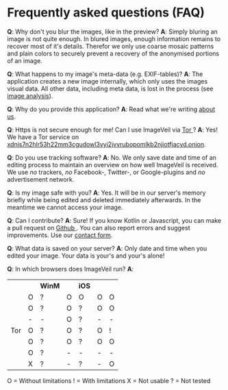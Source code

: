 # Frequently asked questions (FAQ)
**Q**: Why don't you blur the images, like in the preview?
**A**: Simply bluring an image is not quite enough. In blured images, enough information remains to recover most of it's details. Therefor we only use coarse mosaic patterns and plain colors to securely prevent a recovery of the anonymised portions of an image. 

**Q**: What happens to my image's meta-data (e.g. EXIF-tables)?
**A**: The application creates a new image internally, which only uses the images visual data. All other data, including meta data, is lost in the process (see [image analysis](image-analysis)).

**Q**: Why do you provide this application?
**A**: Read what we're writing [about us](about).

**Q**: Https is not secure enough for me! Can I use ImageVeil via [Tor <i class="fas fa-external-link-alt"></i>](https://www.torproject.org)?
**A**: Yes! We have a Tor service on [xdnjs7n2hlr53h22mm3cgudowl3vyi2jvvrubopomlkb2njiotfjacyd.onion](http://xdnjs7n2hlr53h22mm3cgudowl3vyi2jvvrubopomlkb2njiotfjacyd.onion).

**Q**: Do you use tracking software?
**A**: No. We only save date and time of an editing process to maintain an overview on how well ImageVeil is received. We use *no* trackers, *no* Facebook-, Twitter-, or Google-plugins and *no* advertisement network.

**Q**: Is my image safe with you?
**A**: Yes. It will be in our server's memory briefly while being edited and deleted immediately afterwards. In the meantime we cannot access your image.

**Q**: Can I contribute?
**A**: Sure! If you know Kotlin or Javascript, you can make a pull request on [Github <i class="fab fa-github"></i>](https://github.com/zoku/image-veil). You can also report errors and suggest improvements. Use our [contact form](contact).

**Q**: What data is saved on your server?
**A**: Only date and time when you edited your image. Your data is your's and your's alone!

**Q**: In which browsers does ImageVeil run?
**A**:
<table>
    <tr>
        <th></th>
        <th><i class="fab fa-windows"></i></th>
        <th>WinM</th>
        <th><i class="fab fa-apple"></i></th>
        <th>iOS</th>
        <th><i class="fab fa-ubuntu"></i></th>
        <th><i class="fab fa-android"></i></th>
    </tr>
    <tr>
        <td align="right"><i class="fab fa-chrome"></i></td>
        <td>O</td>
        <td>?</td>
        <td>O</td>
        <td>O</td>
        <td>O</td>
        <td>O</td>
    </tr>
    <tr>
        <td align="right"><i class="fab fa-firefox"></i></td>
        <td>O</td>
        <td>?</td>
        <td>O</td>
        <td>?</td>
        <td>O</td>
        <td>O</td>
    </tr>
    <tr>
        <td align="right"><i class="fab fa-safari"></i></td>
        <td>-</td>
        <td>-</td>
        <td>O</td>
        <td>?</td>
        <td>-</td>
        <td>-</td>
    </tr>
    <tr>
        <td align="right">Tor</td>
        <td>O</td>
        <td>?</td>
        <td>O</td>
        <td>?</td>
        <td>O</td>
        <td>!</td>
    </tr>
    <tr>
        <td align="right"><i class="fab fa-opera"></i></td>
        <td>O</td>
        <td>?</td>
        <td>O</td>
        <td>?</td>
        <td>O</td>
        <td>O</td>
    </tr>
    <tr>
        <td align="right"><i class="fab fa-internet-explorer"></i></td>
        <td>O</td>
        <td>?</td>
        <td>-</td>
        <td>-</td>
        <td>-</td>
        <td>-</td>
    </tr>
    <tr>
        <td align="right"><i class="fab fa-edge"></i></td>
        <td>X</td>
        <td>?</td>
        <td>-</td>
        <td>?</td>
        <td>-</td>
        <td>O</td>
    </tr>
</table>

O = Without limitations
! = With limitations
X = Not usable
? = Not tested